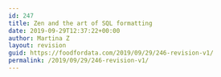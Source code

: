 ```yaml
---
id: 247
title: Zen and the art of SQL formatting
date: 2019-09-29T12:37:22+00:00
author: Martina Z
layout: revision
guid: https://foodfordata.com/2019/09/29/246-revision-v1/
permalink: /2019/09/29/246-revision-v1/
---
```

